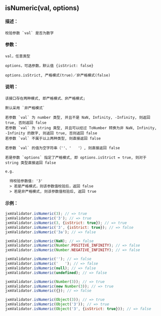 
## isNumeric(val, options)

#### 描述：

    校验参数 `val` 是否为数字

#### 参数：

    val，任意类型

    options，可选参数，默认值 {isStrict: false}

    options.isStrict, 严格模式(true)／非严格模式(false)

#### 说明：

    该接口存在两种模式, 即严格模式、非严格模式;

    默认采用 `非严格模式`

    若参数 `val` 为 number 类型, 并且不是 NaN, Infinity, -Infinity, 则返回 true, 否则返回 false
    若参数 `val` 为 string 类型, 并且可以经过 ToNumber 转换为非 NaN, Infinity, -Infinity 的数字, 则返回 true, 否则返回 false
    若参数 `val` 不属于以上两种类型, 则直接返回 false

    若参数 `val` 的值为空字符串（''、'   '）, 则直接返回 false

    若是参数 `options` 指定了严格模式, 即 options.isStrict = true, 则对于 string 类型直接返回 false

    e.g.

      待校验参数值: '3'
      > 若是严格模式，则该参数值校验后，返回 false
      > 若是非严格模式, 则该参数值校验后, 返回 true

#### 示例：

```javascript
jxmValidator.isNumeric(3); // => true
jxmValidator.isNumeric('3'); // => true
jxmValidator.isNumeric(3, {isStrict: true}); // => true
jxmValidator.isNumeric('3', {isStrict: true}); // => false
jxmValidator.isNumeric('3a'); // => false

jxmValidator.isNumeric(NaN); // => false
jxmValidator.isNumeric(Number.POSITIVE_INFINITY); // => false
jxmValidator.isNumeric(Number.NEGATIVE_INFINITY); // => false

jxmValidator.isNumeric(''); // => false
jxmValidator.isNumeric('   '); // => false
jxmValidator.isNumeric(null); // => false
jxmValidator.isNumeric(undefined); // => false

jxmValidator.isNumeric(Number(3)); // => true
jxmValidator.isNumeric(new Number(3)); // => true
jxmValidator.isNumeric({}); // => false

jxmValidator.isNumeric(Object(3)); // => true
jxmValidator.isNumeric(Object('3')); // => true
jxmValidator.isNumeric(Object('3', {isStrict: true})); // => false
```
